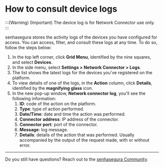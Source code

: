# How to consult device logs

:::(Warning) (Important)
The device log is for Network Connector use only.
:::

senhasegura stores the activity logs of the devices you have configured for access. You can access, filter, and consult these logs at any time. To do so, follow the steps below:

1. In the top left corner, click **Grid Menu**, identified by the nine squares, and select **Devices**.
2. In the side menu, select **Settings > Network Connector > Logs**.
3. The list shows the latest logs for the devices you've registered on the platform.
4. To view details of one of the logs, in the **Action** column, click **Details**, identified by the **magnifying glass** icon.
5. In the new pop-up window, **Network connector log**, you'll see the following information:
    1. **ID**: code of the action on the platform.
    2. **Type**: type of action performed.
    3. **Date/Time**: date and time the action was performed.
    4. **Connector address**: IP address of the connector.
    5. **Connector port**: port of the connector.
    6. **Message**: log message.
    7. **Details**: details of the action that was performed. Usually accompanied by the output of the request made, with or without error.

---

Do you still have questions? Reach out to the [senhasegura Community](https://community.senhasegura.io/).
